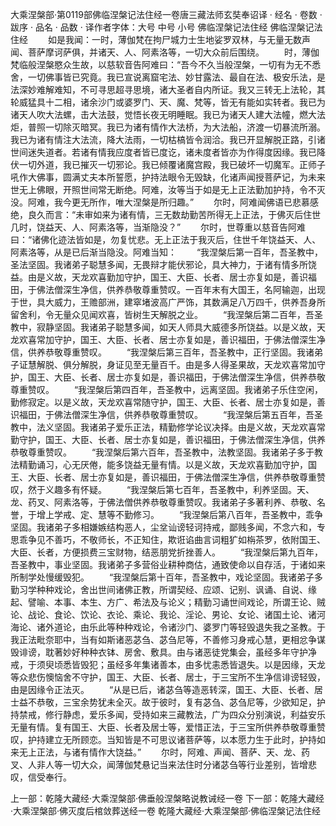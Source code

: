 大乘涅槃部·第0119部佛临涅槃记法住经一卷唐三藏法师玄奘奉诏译
· 经名 · 卷数 · 跋序
· 品名 · 品数 · 译作者字体：大号 中号 小号
佛临涅槃记法住经
佛临涅槃记法住经
　　如是我闻：一时，薄伽梵在拘尸城力士生地娑罗双林，与无量无数声闻、菩萨摩诃萨俱，并诸天、人、阿素洛等，一切大众前后围绕。
　　时，薄伽梵临般涅槃愍众生故，以慈软音告阿难曰：“吾今不久当般涅槃，一切有为无不悉舍，一切佛事皆已究竟。我已宣说离窟宅法、妙甘露法、最自在法、极安乐法，是法深妙难解难知，不可寻思超寻思境，诸大圣者自内所证。我又三转无上法轮，其轮威猛具十二相，诸余沙门或婆罗门、天、魔、梵等，皆无有能如实转者。我已为诸天人吹大法螺，击大法鼓，觉悟长夜无明睡眠。我已为诸天人建大法幢，燃大法炬，普照一切除灭暗冥。我已为诸有情作大法桥，为大法船，济渡一切暴流所溺。我已为诸有情注大法流，降大法雨，一切枯槁皆令润洽。我已开显解脱正路，引诸世间迷失道者。若诸有情我应度者皆已度讫，诸未度者皆亦为作得度因缘。我已降伏一切外道，我已摧灭一切邪论。我已倾覆诸魔宫殿，我已破坏一切魔军。正师子吼作大佛事，圆满丈夫本所誓愿，护持法眼令无毁缺，化诸声闻授菩萨记，为未来世无上佛眼，开照世间常无断绝。阿难，汝等当于如是无上正法勤加护持，令不灭没。阿难，我今更无所作，唯大涅槃是所归趣。”
　　尔时，阿难闻佛语已悲慕感绝，良久而言：“未审如来为诸有情，三无数劫勤苦所得无上正法，于佛灭后住世几时，饶益天、人、阿素洛等，当渐隐没？”
　　尔时，世尊重以慈音告阿难曰：“诸佛化迹法皆如是，勿复忧悲。无上正法于我灭后，住世千年饶益天、人、阿素洛等，从是已后渐当隐没。阿难当知：
　　“我涅槃后第一百年，吾圣教中，圣法坚固。我诸弟子聪慧多闻，无畏辩才能伏邪论，具大神力，于诸有情多所饶益。由是义故，天龙欢喜勤加守护，国王、大臣、长者、居士亦复如是，善识福田，于佛法僧深生净信，供养恭敬尊重赞叹。一百年末有大国王，名阿输迦，出现于世，具大威力，王赡部洲，建窣堵波高广严饰，其数满足八万四千，供养吾身所留舍利，令无量众见闻欢喜，皆树生天解脱之业。
　　“我涅槃后第二百年，吾圣教中，寂静坚固。我诸弟子聪慧多闻，如天人师具大威德多所饶益。以是义故，天龙欢喜常加守护，国王、大臣、长者、居士亦复如是，善识福田，于佛法僧深生净信，供养恭敬尊重赞叹。
　　“我涅槃后第三百年，吾圣教中，正行坚固。我诸弟子证慧解脱、俱分解脱，身证见至无量百千。由是多人得圣果故，天龙欢喜常加守护，国王、大臣、长者、居士亦复如是，善识福田，于佛法僧深生净信，供养恭敬尊重赞叹。
　　“我涅槃后第四百年，吾圣教中，远离坚固。我诸弟子乐住空闲，勤修寂定。以是义故，天龙欢喜常随守护，国王、大臣、长者、居士亦复如是，善识福田，于佛法僧深生净信，供养恭敬尊重赞叹。
　　“我涅槃后第五百年，吾圣教中，法义坚固。我诸弟子爱乐正法，精勤修学论议决择。由是义故，天龙欢喜常勤守护，国王、大臣、长者、居士亦复如是，善识福田，于佛法僧深生净信，供养恭敬尊重赞叹。
　　“我涅槃后第六百年，吾圣教中，法教坚固。我诸弟子多于教法精勤诵习，心无厌倦，能多饶益无量有情。以是义故，天龙欢喜勤加守护，国王、大臣、长者、居士亦复如是，善识福田，于佛法僧深生净信，供养恭敬尊重赞叹，然于义趣多有怀疑。
　　“我涅槃后第七百年，吾圣教中，利养坚固。天、龙、药叉、阿素洛等，于佛法僧供养恭敬尊重赞叹。我诸弟子多著利养、恭敬、名誉，于增上学戒、定、慧等不勤修习。
　　“我涅槃后第八百年，吾圣教中，乖争坚固。我诸弟子多相嫌嫉结构恶人，尘坌讪谤轻诃持戒，鄙贱多闻，不念六和，专思乖争见不善巧，不敬师长，不正知住，欺诳谄曲言词粗犷如栴茶罗，依附国王、大臣、长者，方便损费三宝财物，结恶朋党折挫善人。
　　“我涅槃后第九百年，吾圣教中，事业坚固。我诸弟子多营俗业耕种商估，通致使命以自存活，于诸如来所制学处慢缓毁犯。
　　“我涅槃后第十百年，吾圣教中，戏论坚固。我诸弟子多勤习学种种戏论，舍出世间诸佛正教，所谓契经、应颂、记别、讽诵、自说、缘起、譬喻、本事、本生、方广、希法及与论义；精勤习诵世间戏论，所谓王论、贼论、战论、食论、饮论、衣论、乘论、我论、淫论、男论、女论、诸国土论、诸河海论、诸外道论，由乐此等种种戏论，令诸沙门、婆罗门等轻毁退失我之圣教。于我正法毗奈耶中，当有如斯诸恶苾刍、苾刍尼等，不善修习身戒心慧，更相忿争谋毁诽谤，耽著妙好种种衣钵、房舍、敷具。由与诸恶徒党集会，虽经多年守护净戒，于须臾顷悉皆毁犯；虽经多年集诸善本，由多忧恚悉皆退失。以是因缘，天龙等众悲伤懊恼舍不守护，国王、大臣、长者、居士，于三宝所不生净信诽谤轻毁，由是因缘令正法灭。
　　“从是已后，诸苾刍等造恶转深，国王、大臣、长者、居士益不恭敬，三宝余势犹未全灭。故于彼时，复有苾刍、苾刍尼等，少欲知足，护持禁戒，修行静虑，爱乐多闻，受持如来三藏教法，广为四众分别演说，利益安乐无量有情。复有国王、大臣、长者及居士等，爱惜正法，于三宝所供养恭敬尊重赞叹，护持建立无所顾恋。当知皆是不可思议诸菩萨等，以本愿力生于此时，护持如来无上正法，与诸有情作大饶益。”
　　尔时，阿难、声闻、菩萨、天、龙、药叉、人非人等一切大众，闻薄伽梵悬记当来法住时分诸苾刍等行业差别，皆增悲叹，信受奉行。

上一部：乾隆大藏经·大乘涅槃部·佛垂般涅槃略说教诫经一卷
下一部：乾隆大藏经·大乘涅槃部·佛灭度后棺敛葬送经一卷
乾隆大藏经·大乘涅槃部·佛临涅槃记法住经